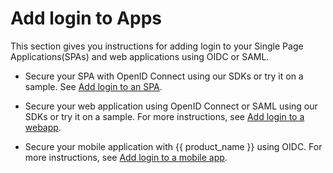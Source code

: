 # Add login to Apps

This section gives you instructions for adding login to your Single Page Applications(SPAs) and web applications using OIDC or SAML.

- Secure your SPA with OpenID Connect using our SDKs or try it on a sample. See [Add login to an SPA]({{base_path}}/guides/authentication/add-login-to-single-page-app/).

- Secure your web application using OpenID Connect or SAML using our SDKs or try it on a sample. For more instructions, see [Add login to a webapp]({{base_path}}/guides/authentication/add-login-to-web-app/).

- Secure your mobile application with {{ product_name }} using OIDC. For more instructions, see [Add login to a mobile app]({{base_path}}/guides/authentication/add-login-to-mobile-app/).